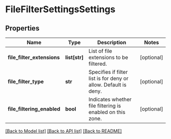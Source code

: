 # FileFilterSettingsSettings

## Properties
Name | Type | Description | Notes
------------ | ------------- | ------------- | -------------
**file_filter_extensions** | **list[str]** | List of file extensions to be filtered. | [optional] 
**file_filter_type** | **str** | Specifies if filter list is for deny or allow. Default is deny. | [optional] 
**file_filtering_enabled** | **bool** | Indicates whether file filtering is enabled on this zone. | [optional] 

[[Back to Model list]](../README.md#documentation-for-models) [[Back to API list]](../README.md#documentation-for-api-endpoints) [[Back to README]](../README.md)


